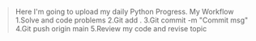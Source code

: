 > Here I'm going to upload my daily Python Progress.
My Workflow
1.Solve and code problems
2.Git add .
3.Git commit -m "Commit msg"
4.Git push origin main
5.Review my code and revise topic
